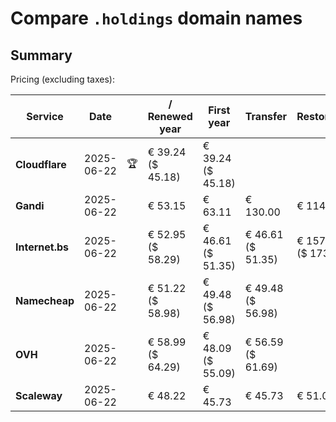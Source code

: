 # Compare `.holdings` domain names

## Summary

Pricing (excluding taxes):

| Service | Date |  | / Renewed year | First year | Transfer | Restoration |
|--|--|--|--|--|--|--|
| **Cloudflare** | 2025-06-22 | 🏆 | € 39.24<br>($ 45.18) | € 39.24<br>($ 45.18) |  |  |
| **Gandi** | 2025-06-22 |  | € 53.15 | € 63.11 | € 130.00 | € 114.82 |
| **Internet.bs** | 2025-06-22 |  | € 52.95<br>($ 58.29) | € 46.61<br>($ 51.35) | € 46.61<br>($ 51.35) | € 157.49<br>($ 173.49) |
| **Namecheap** | 2025-06-22 |  | € 51.22<br>($ 58.98) | € 49.48<br>($ 56.98) | € 49.48<br>($ 56.98) |  |
| **OVH** | 2025-06-22 |  | € 58.99<br>($ 64.29) | € 48.09<br>($ 55.09) | € 56.59<br>($ 61.69) |  |
| **Scaleway** | 2025-06-22 |  | € 48.22 | € 45.73 | € 45.73 | € 51.01 |

